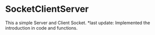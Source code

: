 # SocketClientServer
This a simple Server and Client Socket.
*last update: Implemented the introduction in code and functions.
